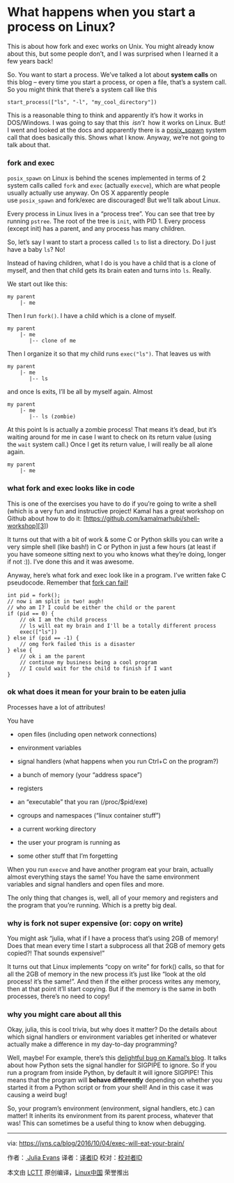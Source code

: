 What happens when you start a process on Linux?
===========================================================


This is about how fork and exec works on Unix. You might already know about this, but some people don’t, and I was surprised when I learned it a few years back!

So. You want to start a process. We’ve talked a lot about **system calls** on this blog – every time you start a process, or open a file, that’s a system call. So you might think that there’s a system call like this

```
start_process(["ls", "-l", "my_cool_directory"])

```

This is a reasonable thing to think and apparently it’s how it works in DOS/Windows. I was going to say that this  _isn’t_  how it works on Linux. But! I went and looked at the docs and apparently there is a [posix_spawn][2] system call that does basically this. Shows what I know. Anyway, we’re not going to talk about that.

### fork and exec

`posix_spawn` on Linux is behind the scenes implemented in terms of 2 system calls called `fork` and `exec` (actually `execve`), which are what people usually actually use anyway. On OS X apparently people use `posix_spawn` and fork/exec are discouraged! But we’ll talk about Linux.

Every process in Linux lives in a “process tree”. You can see that tree by running `pstree`. The root of the tree is `init`, with PID 1\. Every process (except init) has a parent, and any process has many children.

So, let’s say I want to start a process called `ls` to list a directory. Do I just have a baby `ls`? No!

Instead of having children, what I do is you have a child that is a clone of myself, and then that child gets its brain eaten and turns into `ls`. Really.

We start out like this:

```
my parent
    |- me

```

Then I run `fork()`. I have a child which is a clone of myself.

```
my parent
    |- me
       |-- clone of me

```

Then I organize it so that my child runs `exec("ls")`. That leaves us with

```
my parent
    |- me
       |-- ls

```

and once ls exits, I’ll be all by myself again. Almost

```
my parent
    |- me
       |-- ls (zombie)

```

At this point ls is actually a zombie process! That means it’s dead, but it’s waiting around for me in case I want to check on its return value (using the `wait` system call.) Once I get its return value, I will really be all alone again.

```
my parent
    |- me

```

### what fork and exec looks like in code

This is one of the exercises you have to do if you’re going to write a shell (which is a very fun and instructive project! Kamal has a great workshop on Github about how to do it: [https://github.com/kamalmarhubi/shell-workshop][3])

It turns out that with a bit of work & some C or Python skills you can write a very simple shell (like bash!) in C or Python in just a few hours (at least if you have someone sitting next to you who knows what they’re doing, longer if not :)). I’ve done this and it was awesome.

Anyway, here’s what fork and exec look like in a program. I’ve written fake C pseudocode. Remember that [fork can fail!][4]

```
int pid = fork();
// now i am split in two! augh!
// who am I? I could be either the child or the parent
if (pid == 0) {
    // ok I am the child process
    // ls will eat my brain and I'll be a totally different process 
    exec(["ls"])
} else if (pid == -1) {
    // omg fork failed this is a disaster 
} else {
    // ok i am the parent
    // continue my business being a cool program
    // I could wait for the child to finish if I want
}

```

### ok what does it mean for your brain to be eaten julia

Processes have a lot of attributes!

You have

*   open files (including open network connections)

*   environment variables

*   signal handlers (what happens when you run Ctrl+C on the program?)

*   a bunch of memory (your “address space”)

*   registers

*   an “executable” that you ran (/proc/$pid/exe)

*   cgroups and namespaces (“linux container stuff”)

*   a current working directory

*   the user your program is running as

*   some other stuff that I’m forgetting

When you run `execve` and have another program eat your brain, actually almost everything stays the same! You have the same environment variables and signal handlers and open files and more.

The only thing that changes is, well, all of your memory and registers and the program that you’re running. Which is a pretty big deal.

### why is fork not super expensive (or: copy on write)

You might ask “julia, what if I have a process that’s using 2GB of memory! Does that mean every time I start a subprocess all that 2GB of memory gets copied?! That sounds expensive!”

It turns out that Linux implements “copy on write” for fork() calls, so that for all the 2GB of memory in the new process it’s just like “look at the old process! it’s the same!”. And then if the either process writes any memory, then at that point it’ll start copying. But if the memory is the same in both processes, there’s no need to copy!

### why you might care about all this

Okay, julia, this is cool trivia, but why does it matter? Do the details about which signal handlers or environment variables get inherited or whatever actually make a difference in my day-to-day programming?

Well, maybe! For example, there’s this [delightful bug on Kamal’s blog][5]. It talks about how Python sets the signal handler for SIGPIPE to ignore. So if you run a program from inside Python, by default it will ignore SIGPIPE! This means that the program will **behave differently** depending on whether you started it from a Python script or from your shell! And in this case it was causing a weird bug!

So, your program’s environment (environment, signal handlers, etc.) can matter! It inherits its environment from its parent process, whatever that was! This can sometimes be a useful thing to know when debugging.

--------------------------------------------------------------------------------

via: https://jvns.ca/blog/2016/10/04/exec-will-eat-your-brain/

作者：[ Julia Evans][a]
译者：[译者ID](https://github.com/译者ID)
校对：[校对者ID](https://github.com/校对者ID)

本文由 [LCTT](https://github.com/LCTT/TranslateProject) 原创编译，[Linux中国](https://linux.cn/) 荣誉推出

[a]:https://jvns.ca
[1]:https://jvns.ca/categories/favorite
[2]:http://man7.org/linux/man-pages/man3/posix_spawn.3.html
[3]:https://github.com/kamalmarhubi/shell-workshop
[4]:https://rachelbythebay.com/w/2014/08/19/fork/
[5]:http://kamalmarhubi.com/blog/2015/06/30/my-favourite-bug-so-far-at-the-recurse-center/
